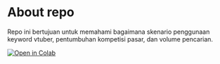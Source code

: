# About repo
Repo ini bertujuan untuk memahami bagaimana skenario penggunaan keyword vtuber, pentumbuhan kompetisi pasar, dan volume pencarian.

[![Open in Colab](https://colab.research.google.com/assets/colab-badge.svg)](https://colab.research.google.com/drive/1BWkPi2S2bVTAdoOCbgRGITfI4FkAYFoX#scrollTo=454a00cb-1c3e-4ac4-9601-5434e740b938)

